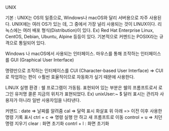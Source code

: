 UNIX

기본
:
UNIX는 OS의 일종으로, Windows나 macOS와 달리 서버용으로 자주 사용된다.
UNIX에는 여러 OS가 있는 데, 그 중에서 가장 널리 사용되는 것이 LINUX이다.
리눅스에는 여러 배포 형식(Distribution)이 있다. 
Ex) Red Hat Enterprise Linux, CentOS, Debian, Ubuntu, Alpine 등등이 있다.
기본적으로 커멘드는 POSIX라는 규격으로 통일되어 있다.

Windows 나 macOS에서 사용되는 인터페이스. 마우스를 통해 조작하는 인터페이스를
GUI (Graphical User Interface)

명령만으로 조작하는 인터페이스를 
CUI (Character-based User Interface) 
=> CUI로 작업하는 편이 ㅇ훨씬 효율적이므로 자동화가 싶기 때문에 사용한다.

LINUX 실행 환경
:
쉘 프로그램이 가동됨. 표현되어 있는 부분은 쉘의 프롬프트로서 로그인 유저명 콜론 지금의 위치가 표현되었다. Ex) unixUser:~ $
달러 표시는 관리자 사용자가 아니라 일반 사용자임을 나타낸다.

커맨드
:
date => 날짜를 알려줌
cal => 달력 표시
화살표 위 아래 => 이전 이후 사용한 명령 기록 표시
ctrl + c => 명령 실행 안 하고 새 프롬프트로 이동
control + u => 치던 명령 지우기
clear : 화면 초기화
contrl + l : 화면 초기화

